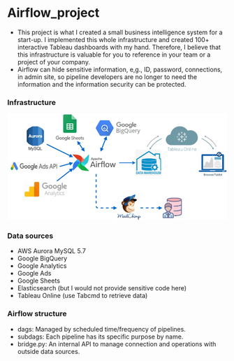 # Airflow_project
- This project is what I created a small business intelligence system for a start-up. I implemented this whole infrastructure and created 100+ interactive Tableau dashboards with my hand. Therefore, I believe that this infrastructure is valuable for you to reference in your team or a project of your company.
- Airflow can hide sensitive information, e,g., ID, password, connections, in admin site, so pipeline developers are no longer to need the information and the information security can be protected.


### Infrastructure
![flow chart](https://github.com/Auphie/Airflow_project/blob/main/Airflow_project.png)

### Data sources
- AWS Aurora MySQL 5.7
- Google BigQuery
- Google Analytics
- Google Ads
- Google Sheets
- Elasticsearch (but I would not provide sensitive code here)
- Tableau Online (use Tabcmd to retrieve data)

### Airflow structure
* dags: Managed by scheduled time/frequency of pipelines.
* subdags: Each pipeline has its specific purpose by name.
* bridge.py: An internal API to manage connection and operations with outside data sources.
